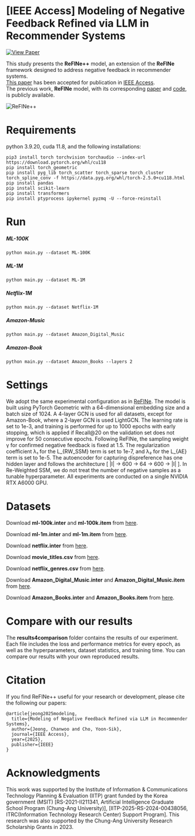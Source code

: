 # [IEEE Access] Modeling of Negative Feedback Refined via LLM in Recommender Systems
[![View Paper](https://img.shields.io/badge/View%20Paper-PDF-red?logo=adobeacrobatreader)](https://doi.org/10.1109/ACCESS.2025.3599176)

This study presents the **ReFINe++** model, an extension of the **ReFINe** framework designed to address negative feedback in recommender systems.  
[This paper](https://ieeexplore.ieee.org/document/11126013) has been accepted for publication in [IEEE Access](https://ieeexplore.ieee.org/xpl/RecentIssue.jsp?punumber=6287639).  
The previous work, **ReFINe** model, with its corresponding [paper](https://ieeexplore.ieee.org/document/11126013) and [code](https://github.com/Chanwoo-Jeong-2000/ReFINe_plus), is publicly available.  

![ReFINe++](https://github.com/user-attachments/assets/1e30de1e-a93c-48bf-ada0-a7a865b0522a)

# Requirements
python 3.9.20, cuda 11.8, and the following installations:
```
pip3 install torch torchvision torchaudio --index-url https://download.pytorch.org/whl/cu118
pip install torch_geometric
pip install pyg_lib torch_scatter torch_sparse torch_cluster torch_spline_conv -f https://data.pyg.org/whl/torch-2.5.0+cu118.html
pip install pandas
pip install scikit-learn
pip install transformers
pip install ptyprocess ipykernel pyzmq -U --force-reinstall
```

# Run
##### ML-100K
```
python main.py --dataset ML-100K
```
##### ML-1M
```
python main.py --dataset ML-1M
```
##### Netflix-1M
```
python main.py --dataset Netflix-1M
```
##### Amazon-Music
```
python main.py --dataset Amazon_Digital_Music
```
##### Amazon-Book
```
python main.py --dataset Amazon_Books --layers 2
```

# Settings
We adopt the same experimental configuration as in [ReFINe](https://github.com/Chanwoo-Jeong-2000/ReFINe).
The model is built using PyTorch Geometric with a 64-dimensional embedding size and a batch size of 1024.
A 4-layer GCN is used for all datasets, except for Amazon-Book, where a 2-layer GCN is used LightGCN.
The learning rate is set to 1e-3, and training is performed for up to 1000 epochs with early stopping, which is applied if Recall@20 on the validation set does not improve for 50 consecutive epochs.
Following ReFINe, the sampling weight γ for confirmed negative feedback is fixed at 1.5.
The regularization coefficient λ₁ for the L_{RW_SSM} term is set to 1e-7, and λ₂ for the L_{AE} term is set to 1e-5.
The autoencoder for capturing dispreference has one hidden layer and follows the architecture [ |I| -> 600 -> 64 -> 600 -> |I| ].
In Re-Weighted SSM, we do not treat the number of negative samples as a tunable hyperparameter.
All experiments are conducted on a single NVIDIA RTX A6000 GPU.

# Datasets
Download **ml-100k.inter** and **ml-100k.item** from [here](https://recbole.s3-accelerate.amazonaws.com/ProcessedDatasets/MovieLens/ml-100k.zip).

Download **ml-1m.inter** and **ml-1m.item** from [here](https://recbole.s3-accelerate.amazonaws.com/ProcessedDatasets/MovieLens/ml-1m.zip).

Download **netflix.inter** from [here](https://recbole.s3-accelerate.amazonaws.com/ProcessedDatasets/Netflix/netflix.zip).

Download **movie_titles.csv** from [here](https://www.kaggle.com/datasets/netflix-inc/netflix-prize-data?select=movie_titles.csv).

Download **netflix_genres.csv** from [here](https://github.com/tommasocarraro/netflix-prize-with-genres).

Download **Amazon_Digital_Music.inter** and **Amazon_Digital_Music.item** from [here](https://recbole.s3-accelerate.amazonaws.com/ProcessedDatasets/Amazon_ratings/Amazon_Digital_Music.zip).

Download **Amazon_Books.inter** and **Amazon_Books.item** from [here](https://recbole.s3-accelerate.amazonaws.com/ProcessedDatasets/Amazon_ratings/Amazon_Books.zip).

# Compare with our results
The **results4comparison** folder contains the results of our experiment.
Each file includes the loss and performance metrics for every epoch, as well as the hyperparameters, dataset statistics, and training time.
You can compare our results with your own reproduced results.

# Citation
If you find ReFINe++ useful for your research or development, please cite the following our papers:
```
@article{jeong2025modeling,
  title={Modeling of Negative Feedback Refined via LLM in Recommender Systems},
  author={Jeong, Chanwoo and Cho, Yoon-Sik},
  journal={IEEE Access},
  year={2025},
  publisher={IEEE}
}
```

# Acknowledgments
This work was supported by the Institute of Information \& Communications Technology Planning \& Evaluation (IITP) grant funded by the Korea government (MSIT) [RS-2021-II211341, Artificial Intelligence Graduate School Program (Chung-Ang University)], [IITP-2025-RS-2024-00438056, ITRC(Information Technology Research Center) Support Program]. This research was also supported by the Chung-Ang University Research Scholarship Grants in 2023. 
